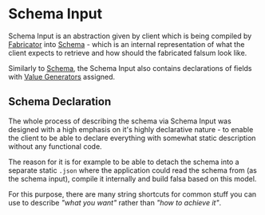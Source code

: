 # Schema Input

Schema Input is an abstraction given by client which is being compiled by [Fabricator](./04_fabricator.md) into
[Schema](./01_schema.md) - which is an internal representation of what the client expects to retrieve and how should
the fabricated falsum look like.

Similarly to [Schema](./01_schema.md), the Schema Input also contains declarations of fields with
[Value Generators](./03_value-generator.md) assigned.

## Schema Declaration

The whole process of describing the schema via Schema Input was designed with a high emphasis
on it's highly declarative nature - to enable the client to be able to declare everything with
somewhat static description without any functional code.

The reason for it is for example to be able to detach the schema into a separate static `.json`
where the application could read the schema from (as the schema input), compile it internally
and build falsa based on this model.

For this purpose, there are many string shortcuts for common stuff you can use to describe
_"what you want"_ rather than _"how to achieve it"_.
